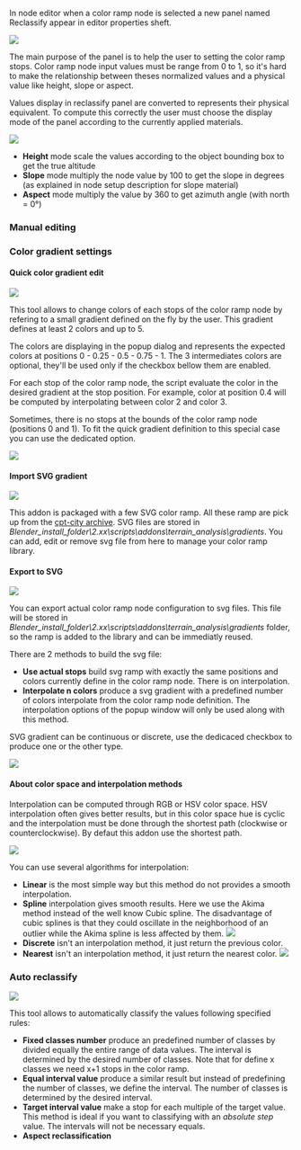 In node editor when a color ramp node is selected a new panel named Reclassify appear in editor properties sheft.

![](https://raw.githubusercontent.com/wiki/domlysz/blenderGIS/images/analysis_reclassify_panel.jpg)

The main purpose of the panel is to help the user to setting the color ramp stops. Color ramp node input values must be range from 0 to 1, so it's hard to make the relationship between theses normalized values and a physical value like height, slope or aspect.

Values display in reclassify panel are converted to represents their physical equivalent. To compute this correctly the user must choose the display mode of the panel according to the currently applied materials.

![](https://raw.githubusercontent.com/wiki/domlysz/blenderGIS/images/analysis_reclassify_mode.jpg)

* **Height** mode scale the values according to the object bounding box to get the true altitude
* **Slope** mode multiply the node value by 100 to get the slope in degrees (as explained in node setup description for slope material)
* **Aspect** mode multiply the value by 360 to get azimuth angle (with north = 0°)

### **Manual editing**

### **Color gradient settings**

#### **Quick color gradient edit**

![](https://raw.githubusercontent.com/wiki/domlysz/blenderGIS/images/analysis_reclassify_quick_gradient.jpg)

This tool allows to change colors of each stops of the color ramp node by refering to a small gradient defined on the fly by the user. This gradient defines at least 2 colors and up to 5.

The colors are displaying in the popup dialog and represents the expected colors at positions 0 - 0.25 - 0.5 - 0.75 - 1. The 3 intermediates colors are optional, they'll be used only if the checkbox bellow them are enabled.

For each stop of the color ramp node, the script evaluate the color in the desired gradient at the stop position. For example, color at position 0.4 will be computed by interpolating between color 2 and color 3.

Sometimes, there is no stops at the bounds of the color ramp node (positions 0 and 1). To fit the quick gradient definition to this special case you can use the dedicated option.

![](https://raw.githubusercontent.com/wiki/domlysz/blenderGIS/images/gradient_fit.jpg)

#### **Import SVG gradient**

![](https://raw.githubusercontent.com/wiki/domlysz/blenderGIS/images/analysis_reclassify_svg_gradient.jpg)

This addon is packaged with a few SVG color ramp. All these ramp are pick up from the [cpt-city archive](http://soliton.vm.bytemark.co.uk/pub/cpt-city/). SVG files are stored in *Blender_install_folder\2.xx\scripts\addons\terrain_analysis\gradients*. You can add, edit or remove svg file from here to manage your color ramp library.

#### **Export to SVG**

![](https://raw.githubusercontent.com/wiki/domlysz/blenderGIS/images/analysis_reclassify_export_svg.jpg)

You can export actual color ramp node configuration to svg files. This file will be stored in *Blender_install_folder\2.xx\scripts\addons\terrain_analysis\gradients* folder, so the ramp is added to the library and can be immediatly reused.

There are 2 methods to build the svg file:
* **Use actual stops** build svg ramp with exactly the same positions and colors currently define in the color ramp node. There is on interpolation.
* **Interpolate n colors** produce a svg gradient with a predefined number of colors interpolate from the color ramp node definition. The interpolation options of the popup window will only be used along with this method.

SVG gradient can be continuous or discrete, use the dedicaced checkbox to produce one or the other type.

![](https://raw.githubusercontent.com/wiki/domlysz/blenderGIS/images/gradient_type.png)

#### **About color space and interpolation methods**

Interpolation can be computed through RGB or HSV color space. HSV interpolation often gives better results, but in this color space hue is cyclic and the interpolation must be done through the shortest path (clockwise or counterclockwise). By defaut this addon use the shortest path.

![](https://raw.githubusercontent.com/wiki/domlysz/blenderGIS/images/gradient_hsv.png)

You can use several algorithms for interpolation:
* **Linear** is the most simple way but this method do not provides a smooth interpolation.
* **Spline** interpolation gives smooth results. Here we use the Akima method instead of the well know Cubic spline. The disadvantage of cubic splines is that they could oscillate in the neighborhood of an outlier while the Akima spline is less affected by them.
![](https://raw.githubusercontent.com/wiki/domlysz/blenderGIS/images/gradient_interpo_graph.png)
* **Discrete** isn't an interpolation method, it just return the previous color.
* **Nearest** isn't an interpolation method, it just return the nearest color.
![](https://raw.githubusercontent.com/wiki/domlysz/blenderGIS/images/gradient_interpo_nearest.png)

### **Auto reclassify**

![](https://raw.githubusercontent.com/wiki/domlysz/blenderGIS/images/analysis_reclassify_auto.jpg)

This tool allows to automatically classify the values following specified rules:
* **Fixed classes number** produce an predefined number of classes by divided equally the entire range of data values. The interval is determined by the desired number of classes. Note that for define x classes we need x+1 stops in the color ramp.
* **Equal interval value** produce a similar result but instead of predefining the number of classes, we define the interval. The number of classes is determined by the desired interval.
* **Target interval value** make a stop for each multiple of the target value. This method is ideal if you want to classifying with an *absolute step* value. The intervals will not be necessary equals.
* **Aspect reclassification**